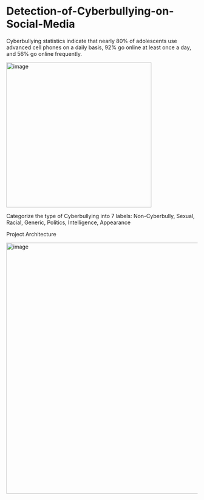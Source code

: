 # Detection-of-Cyberbullying-on-Social-Media

Cyberbullying statistics indicate that nearly 80% of adolescents use advanced cell phones on a daily basis, 92% go online at least once a day, and 56% go online frequently. 

<img width="382" alt="image" src="https://user-images.githubusercontent.com/90289879/193696259-49002ca5-9c1e-461b-9e2e-29a7151309c4.png">

Categorize the type of Cyberbullying into 7 labels: Non-Cyberbully, Sexual, Racial, Generic, Politics, Intelligence, Appearance  

Project Architecture 

<img width="661" alt="image" src="https://user-images.githubusercontent.com/90289879/193696180-aacffade-56c1-4f81-b68f-100b6452cf9f.png">

